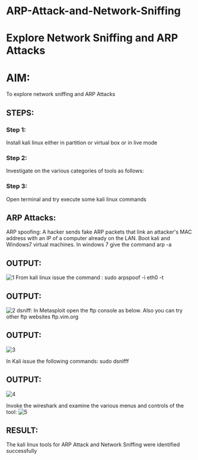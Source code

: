 # ARP-Attack-and-Network-Sniffing
# Explore Network Sniffing and ARP Attacks

# AIM:

To explore network sniffing and ARP Attacks

## STEPS:

### Step 1:

Install kali linux either in partition or virtual box or in live mode

### Step 2:

Investigate on the various categories of tools as follows:


### Step 3:
Open terminal and try execute some kali linux commands

## ARP Attacks:  
ARP spoofing: A hacker sends fake ARP packets that link an attacker's MAC address with an IP of a computer already on the LAN. 
Boot kali and Windows7 virtual machines.
In windows 7 give the command arp -a
## OUTPUT:
![1](https://github.com/sivaram-R/ARP-Attack-and-Network-Sniffing/assets/121165794/8e0f79aa-cc76-42cf-8950-8de98c8bb393)
From kali linux issue the command :
sudo arpspoof -i eth0 -t <target system> <gateway>
## OUTPUT:
![2](https://github.com/sivaram-R/ARP-Attack-and-Network-Sniffing/assets/121165794/066c8990-8a0b-4b78-acc3-fe347a7b9003)
 dsniff:
In Metasploit open the ftp console as below. Also you can try other ftp websites ftp.vim.org
## OUTPUT:
![3](https://github.com/sivaram-R/ARP-Attack-and-Network-Sniffing/assets/121165794/f0961dc5-6bb7-4ea8-b39a-08c43d66c1c6)

In Kali issue the following commands:
sudo dsnifff
## OUTPUT:
![4](https://github.com/sivaram-R/ARP-Attack-and-Network-Sniffing/assets/121165794/e8a96c2d-6bac-41c7-82fc-da9d4a18ab36)

Invoke the wireshark and examine the various menus  and controls of the tool:
![5](https://github.com/sivaram-R/ARP-Attack-and-Network-Sniffing/assets/121165794/af5bcf30-1216-4ed6-977f-343571a2adc9)

## RESULT:
The kali linux tools for ARP Attack and Network Sniffing were identified successfully
